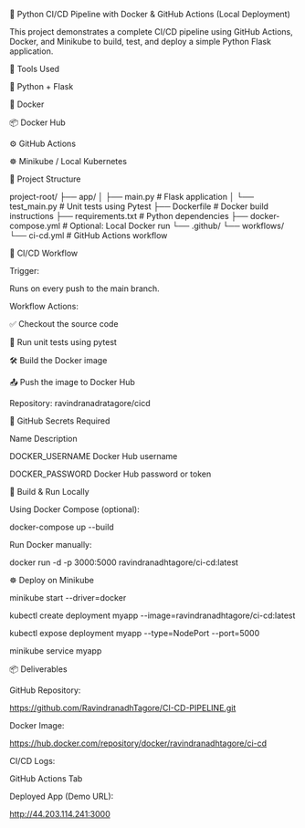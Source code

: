 🚀 Python CI/CD Pipeline with Docker & GitHub Actions (Local Deployment)

This project demonstrates a complete CI/CD pipeline using GitHub Actions, Docker, and Minikube to build, test, and deploy a simple Python Flask application.

🧰 Tools Used

🐍 Python + Flask

🐳 Docker

📦 Docker Hub

⚙️ GitHub Actions

☸️ Minikube / Local Kubernetes

📁 Project Structure

project-root/
├── app/
│   ├── main.py            # Flask application
│   └── test_main.py       # Unit tests using Pytest
├── Dockerfile             # Docker build instructions
├── requirements.txt       # Python dependencies
├── docker-compose.yml     # Optional: Local Docker run
└── .github/
    └── workflows/
        └── ci-cd.yml      # GitHub Actions workflow
        
🔄 CI/CD Workflow

Trigger:


Runs on every push to the main branch.

Workflow Actions:

✅ Checkout the source code

🧪 Run unit tests using pytest

🛠️ Build the Docker image

📤 Push the image to Docker Hub

Repository: ravindranadratagore/cicd

🔐 GitHub Secrets Required

Name	Description

DOCKER_USERNAME	Docker Hub username

DOCKER_PASSWORD	Docker Hub password or token

🧪 Build & Run Locally

Using Docker Compose (optional):

docker-compose up --build

Run Docker manually:

docker run -d -p 3000:5000 ravindranadhtagore/ci-cd:latest

☸️ Deploy on Minikube

minikube start --driver=docker

kubectl create deployment myapp --image=ravindranadhtagore/ci-cd:latest

kubectl expose deployment myapp --type=NodePort --port=5000

minikube service myapp

📦 Deliverables

GitHub Repository:

https://github.com/RavindranadhTagore/CI-CD-PIPELINE.git

Docker Image:

https://hub.docker.com/repository/docker/ravindranadhtagore/ci-cd

CI/CD Logs:

GitHub Actions Tab

Deployed App (Demo URL):

http://44.203.114.241:3000

